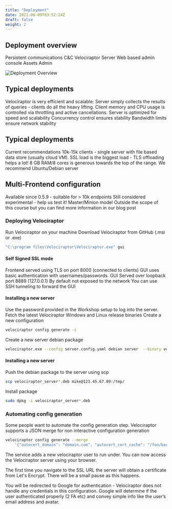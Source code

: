 ```yaml
---
title: "Deployment"
date: 2021-06-09T03:52:24Z
draft: false
weight: 2
---
```


## Deployment overview

Persistent communications C&C
Velociraptor Server
Web based admin console
Assets
Admin

![Deployment Overview](overview.png?width=80pc&classes=shadow)


## Typical deployments

Velociraptor is very efficient and scalable:
Server simply collects the results of queries - clients do all the heavy lifting.
Client memory and CPU usage is controlled via throttling and active cancellations.
Server is optimized for speed and scalability
Concurrency control ensures stability
Bandwidth limits ensure network stability

## Typical deployments

Current recommendations
10k-15k clients - single server with file based data store (usually cloud VM).
SSL load is the biggest load - TLS offloading helps a lot!
8 GB RAM/8 cores is generous towards the top of the range.
We recommend Ubuntu/Debian server

## Multi-Frontend configuration
Available since 0.5.9 - suitable for > 10k endpoints
Still considered experimental - help us test it!
Master/Minion model
Outside the scope of this course but you can find more information in our blog post

### Deploying Velociraptor

Run Velociraptor on your machine
Download Velociraptor from GitHub (.msi or .exe)


```sh
"C:\program files\Velociraptor\Velociraptor.exe" gui
```

#### Self Signed SSL mode

Frontend served using TLS on port 8000 (connected to clients)
GUI uses basic authentication with usernames/passwords.
GUI Served over loopback port 8889 (127.0.0.1)
By default not exposed to the network
You can use SSH tunneling to forward the GUI

#### Installing a new server

Use the password provided in the Workshop setup to log into the server.
Fetch the latest Velociraptor Windows and Linux release binaries
Create a new configuration

```sh
velociraptor config generate -i
```

Create a new server debian package

```sh
velociraptor.exe --config server.config.yaml debian server  --binary velociraptor-v0.5.5-windows.exe
```


#### Installing a new server

Push the debian package to the server using scp

```sh
scp velociraptor_server*.deb mike@123.45.67.89:/tmp/
```

Install package
```sh
sudo dpkg -i velociraptor_server*.deb
```

### Automating config generation

Some people want to automate the config generation step.
Velociraptor supports a JSON merge for non interactive configuration generation

```sh
velociraptor config generate --merge
    '{"autocert_domain": "domain.com", "autocert_cert_cache": "/foo/bar"}'
```

The service adds a new velociraptor user to run under.
You can now access the Velociraptor server using your browser.

The first time you navigate to the SSL URL the server will obtain a
certificate from Let's Encrypt. There will be a small pause as this
happens.

You will be redirected to Google for authentication - Velociraptor
does not handle any credentials in this configuration. Google will
determine if the user authenticated properly (2 FA etc) and convey
simple info like the user’s email address and avatar.
